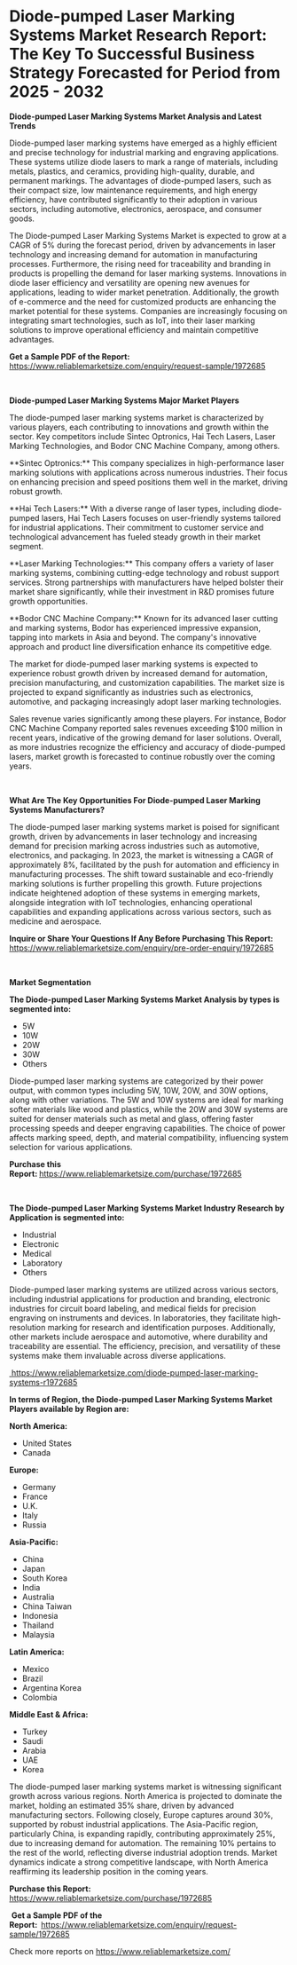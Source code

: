 <p><h1>Diode-pumped Laser Marking Systems Market Research Report: The Key To Successful Business Strategy Forecasted for Period from 2025 - 2032</h1></p><p><strong>Diode-pumped Laser Marking Systems Market Analysis and Latest Trends</strong></p>
<p><p>Diode-pumped laser marking systems have emerged as a highly efficient and precise technology for industrial marking and engraving applications. These systems utilize diode lasers to mark a range of materials, including metals, plastics, and ceramics, providing high-quality, durable, and permanent markings. The advantages of diode-pumped lasers, such as their compact size, low maintenance requirements, and high energy efficiency, have contributed significantly to their adoption in various sectors, including automotive, electronics, aerospace, and consumer goods.</p><p>The Diode-pumped Laser Marking Systems Market is expected to grow at a CAGR of 5% during the forecast period, driven by advancements in laser technology and increasing demand for automation in manufacturing processes. Furthermore, the rising need for traceability and branding in products is propelling the demand for laser marking systems. Innovations in diode laser efficiency and versatility are opening new avenues for applications, leading to wider market penetration. Additionally, the growth of e-commerce and the need for customized products are enhancing the market potential for these systems. Companies are increasingly focusing on integrating smart technologies, such as IoT, into their laser marking solutions to improve operational efficiency and maintain competitive advantages.</p></p>
<p><strong>Get a Sample PDF of the Report:&nbsp;</strong> <a href="https://www.reliablemarketsize.com/enquiry/request-sample/1972685?utm_campaign=2034&utm_medium=2&utm_source=Github&utm_content=ia&utm_term=02032025&utm_id=diode-pumped-laser-marking-systems">https://www.reliablemarketsize.com/enquiry/request-sample/1972685</a></p>
<p>&nbsp;</p>
<p><strong>Diode-pumped Laser Marking Systems Major Market Players</strong></p>
<p><p>The diode-pumped laser marking systems market is characterized by various players, each contributing to innovations and growth within the sector. Key competitors include Sintec Optronics, Hai Tech Lasers, Laser Marking Technologies, and Bodor CNC Machine Company, among others.</p><p>**Sintec Optronics:** This company specializes in high-performance laser marking solutions with applications across numerous industries. Their focus on enhancing precision and speed positions them well in the market, driving robust growth.</p><p>**Hai Tech Lasers:** With a diverse range of laser types, including diode-pumped lasers, Hai Tech Lasers focuses on user-friendly systems tailored for industrial applications. Their commitment to customer service and technological advancement has fueled steady growth in their market segment.</p><p>**Laser Marking Technologies:** This company offers a variety of laser marking systems, combining cutting-edge technology and robust support services. Strong partnerships with manufacturers have helped bolster their market share significantly, while their investment in R&D promises future growth opportunities.</p><p>**Bodor CNC Machine Company:** Known for its advanced laser cutting and marking systems, Bodor has experienced impressive expansion, tapping into markets in Asia and beyond. The company's innovative approach and product line diversification enhance its competitive edge.</p><p>The market for diode-pumped laser marking systems is expected to experience robust growth driven by increased demand for automation, precision manufacturing, and customization capabilities. The market size is projected to expand significantly as industries such as electronics, automotive, and packaging increasingly adopt laser marking technologies.</p><p>Sales revenue varies significantly among these players. For instance, Bodor CNC Machine Company reported sales revenues exceeding $100 million in recent years, indicative of the growing demand for laser solutions. Overall, as more industries recognize the efficiency and accuracy of diode-pumped lasers, market growth is forecasted to continue robustly over the coming years.</p></p>
<p>&nbsp;</p>
<p><strong>What Are The Key Opportunities For Diode-pumped Laser Marking Systems Manufacturers?</strong></p>
<p><p>The diode-pumped laser marking systems market is poised for significant growth, driven by advancements in laser technology and increasing demand for precision marking across industries such as automotive, electronics, and packaging. In 2023, the market is witnessing a CAGR of approximately 8%, facilitated by the push for automation and efficiency in manufacturing processes. The shift toward sustainable and eco-friendly marking solutions is further propelling this growth. Future projections indicate heightened adoption of these systems in emerging markets, alongside integration with IoT technologies, enhancing operational capabilities and expanding applications across various sectors, such as medicine and aerospace.</p></p>
<p><strong>Inquire or Share Your Questions If Any Before Purchasing This Report:</strong> <a href="https://www.reliablemarketsize.com/enquiry/pre-order-enquiry/1972685?utm_campaign=2034&utm_medium=2&utm_source=Github&utm_content=ia&utm_term=02032025&utm_id=diode-pumped-laser-marking-systems">https://www.reliablemarketsize.com/enquiry/pre-order-enquiry/1972685</a></p>
<p>&nbsp;</p>
<p><strong>Market Segmentation</strong></p>
<p><strong>The Diode-pumped Laser Marking Systems Market Analysis by types is segmented into:</strong></p>
<p><ul><li>5W</li><li>10W</li><li>20W</li><li>30W</li><li>Others</li></ul></p>
<p><p>Diode-pumped laser marking systems are categorized by their power output, with common types including 5W, 10W, 20W, and 30W options, along with other variations. The 5W and 10W systems are ideal for marking softer materials like wood and plastics, while the 20W and 30W systems are suited for denser materials such as metal and glass, offering faster processing speeds and deeper engraving capabilities. The choice of power affects marking speed, depth, and material compatibility, influencing system selection for various applications.</p></p>
<p><strong>Purchase this Report:&nbsp;</strong><a href="https://www.reliablemarketsize.com/purchase/1972685?utm_campaign=2034&utm_medium=2&utm_source=Github&utm_content=ia&utm_term=02032025&utm_id=diode-pumped-laser-marking-systems">https://www.reliablemarketsize.com/purchase/1972685</a></p>
<p>&nbsp;</p>
<p><strong>The Diode-pumped Laser Marking Systems Market Industry Research by Application is segmented into:</strong></p>
<p><ul><li>Industrial</li><li>Electronic</li><li>Medical</li><li>Laboratory</li><li>Others</li></ul></p>
<p><p>Diode-pumped laser marking systems are utilized across various sectors, including industrial applications for production and branding, electronic industries for circuit board labeling, and medical fields for precision engraving on instruments and devices. In laboratories, they facilitate high-resolution marking for research and identification purposes. Additionally, other markets include aerospace and automotive, where durability and traceability are essential. The efficiency, precision, and versatility of these systems make them invaluable across diverse applications.</p></p>
<p><a href="https://www.reliablemarketsize.com/diode-pumped-laser-marking-systems-r1972685?utm_campaign=2034&utm_medium=2&utm_source=Github&utm_content=ia&utm_term=02032025&utm_id=diode-pumped-laser-marking-systems">&nbsp;https://www.reliablemarketsize.com/diode-pumped-laser-marking-systems-r1972685</a></p>
<p><strong>In terms of Region, the Diode-pumped Laser Marking Systems Market Players available by Region are:</strong></p>
<p>
    <p> <strong> North America: </strong>
        <ul>
            <li>United States</li>
            <li>Canada</li>
        </ul>
        </p> 
    <p> <strong> Europe: </strong>
        <ul>
            <li>Germany</li>
            <li>France</li>
            <li>U.K.</li>
            <li>Italy</li>
            <li>Russia</li>
        </ul>
        </p> 
    <p> <strong> Asia-Pacific: </strong>
        <ul>
            <li>China</li>
            <li>Japan</li>
            <li>South Korea</li>
            <li>India</li>
            <li>Australia</li>
            <li>China Taiwan</li>
            <li>Indonesia</li>
            <li>Thailand</li>
            <li>Malaysia</li>
        </ul>
        </p> 
    <p> <strong> Latin America: </strong>
        <ul>
            <li>Mexico</li>
            <li>Brazil</li>
            <li>Argentina Korea</li>
            <li>Colombia</li>
        </ul>
        </p> 
    <p> <strong> Middle East & Africa: </strong>
        <ul>
            <li>Turkey</li>
            <li>Saudi</li>
            <li>Arabia</li>
            <li>UAE</li>
            <li>Korea</li>
        </ul>
    </p>
    </p>
<p><p>The diode-pumped laser marking systems market is witnessing significant growth across various regions. North America is projected to dominate the market, holding an estimated 35% share, driven by advanced manufacturing sectors. Following closely, Europe captures around 30%, supported by robust industrial applications. The Asia-Pacific region, particularly China, is expanding rapidly, contributing approximately 25%, due to increasing demand for automation. The remaining 10% pertains to the rest of the world, reflecting diverse industrial adoption trends. Market dynamics indicate a strong competitive landscape, with North America reaffirming its leadership position in the coming years.</p></p>
<p><strong>Purchase this Report: </strong><a href="https://www.reliablemarketsize.com/purchase/1972685?utm_campaign=2034&utm_medium=2&utm_source=Github&utm_content=ia&utm_term=02032025&utm_id=diode-pumped-laser-marking-systems">https://www.reliablemarketsize.com/purchase/1972685</a></p>
<p>&nbsp;<strong>Get a Sample PDF of the Report:&nbsp;&nbsp;</strong><a href="https://www.reliablemarketsize.com/enquiry/request-sample/1972685?utm_campaign=2034&utm_medium=2&utm_source=Github&utm_content=ia&utm_term=02032025&utm_id=diode-pumped-laser-marking-systems">https://www.reliablemarketsize.com/enquiry/request-sample/1972685</a></p>
<p><strong></strong></p>
<p>Check more reports on <a href="https://www.reliablemarketsize.com/?utm_campaign=2034&utm_medium=2&utm_source=Github&utm_content=ia&utm_term=02032025&utm_id=diode-pumped-laser-marking-systems">https://www.reliablemarketsize.com/</a></p>